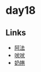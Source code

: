 # day18

## Links

- [阿法](https://rabbittee.github.io/JavaScript30/day18/alpha/dist/)
- [吠吠](https://rabbittee.github.io/JavaScript30/day18/haha/)
- [奶捲](https://rabbittee.github.io/JavaScript30/day18/recoil/)
